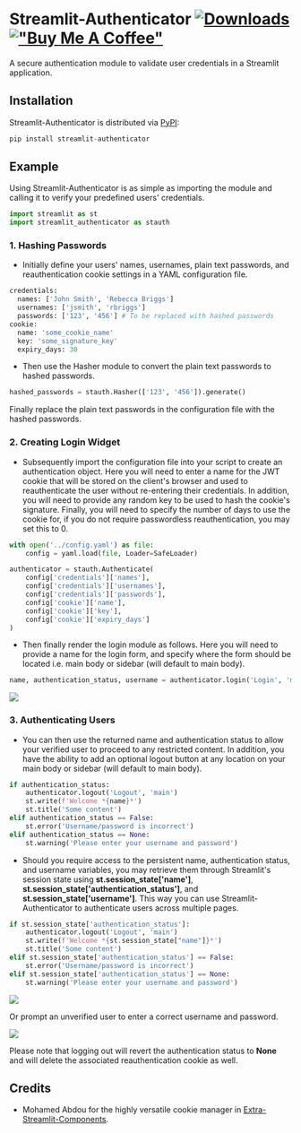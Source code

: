 # Streamlit-Authenticator [![Downloads](https://pepy.tech/badge/streamlit-authenticator)](https://pepy.tech/project/streamlit-authenticator) [!["Buy Me A Coffee"](https://www.buymeacoffee.com/assets/img/custom_images/orange_img.png)](https://www.buymeacoffee.com/khorasani)
A secure authentication module to validate user credentials in a Streamlit application.

## Installation

Streamlit-Authenticator is distributed via [PyPI](https://pypi.org/project/streamlit-authenticator/):

```python
pip install streamlit-authenticator
```

## Example

Using Streamlit-Authenticator is as simple as importing the module and calling it to verify your predefined users' credentials.

```python
import streamlit as st
import streamlit_authenticator as stauth
```

### 1. Hashing Passwords

* Initially define your users' names, usernames, plain text passwords, and reauthentication cookie settings in a YAML configuration file.

```python
credentials:
  names: ['John Smith', 'Rebecca Briggs']
  usernames: ['jsmith', 'rbriggs']
  passwords: ['123', '456'] # To be replaced with hashed passwords
cookie:
  name: 'some_cookie_name'
  key: 'some_signature_key'
  expiry_days: 30
```

* Then use the Hasher module to convert the plain text passwords to hashed passwords.

```python
hashed_passwords = stauth.Hasher(['123', '456']).generate()
```

Finally replace the plain text passwords in the configuration file with the hashed passwords.

### 2. Creating Login Widget

* Subsequently import the configuration file into your script to create an authentication object. Here you will need to enter a name for the JWT cookie that will be stored on the client's browser and used to reauthenticate the user without re-entering their credentials. In addition, you will need to provide any random key to be used to hash the cookie's signature. Finally, you will need to specify the number of days to use the cookie for, if you do not require passwordless reauthentication, you may set this to 0.

```python
with open('../config.yaml') as file:
    config = yaml.load(file, Loader=SafeLoader)

authenticator = stauth.Authenticate(
    config['credentials']['names'],
    config['credentials']['usernames'],
    config['credentials']['passwords'],
    config['cookie']['name'],
    config['cookie']['key'],
    config['cookie']['expiry_days']
)
```

* Then finally render the login module as follows. Here you will need to provide a name for the login form, and specify where the form should be located i.e. main body or sidebar (will default to main body).

```python
name, authentication_status, username = authenticator.login('Login', 'main')
```
![](https://github.com/mkhorasani/Streamlit-Authenticator/blob/main/login_form.PNG)

### 3. Authenticating Users

* You can then use the returned name and authentication status to allow your verified user to proceed to any restricted content. In addition, you have the ability to add an optional logout button at any location on your main body or sidebar (will default to main body).

```python
if authentication_status:
    authenticator.logout('Logout', 'main')
    st.write(f'Welcome *{name}*')
    st.title('Some content')
elif authentication_status == False:
    st.error('Username/password is incorrect')
elif authentication_status == None:
    st.warning('Please enter your username and password')
```

* Should you require access to the persistent name, authentication status, and username variables, you may retrieve them through Streamlit's session state using **st.session_state['name']**, **st.session_state['authentication_status']**, and **st.session_state['username']**. This way you can use Streamlit-Authenticator to authenticate users across multiple pages.

```python
if st.session_state['authentication_status']:
    authenticator.logout('Logout', 'main')
    st.write(f'Welcome *{st.session_state["name"]}*')
    st.title('Some content')
elif st.session_state['authentication_status'] == False:
    st.error('Username/password is incorrect')
elif st.session_state['authentication_status'] == None:
    st.warning('Please enter your username and password')
```

![](https://github.com/mkhorasani/Streamlit-Authenticator/blob/main/logged_in.PNG)

Or prompt an unverified user to enter a correct username and password.

![](https://github.com/mkhorasani/Streamlit-Authenticator/blob/main/incorrect_login.PNG)

Please note that logging out will revert the authentication status to **None** and will delete the associated reauthentication cookie as well.

## Credits
- Mohamed Abdou for the highly versatile cookie manager in [Extra-Streamlit-Components](https://github.com/Mohamed-512/Extra-Streamlit-Components).
